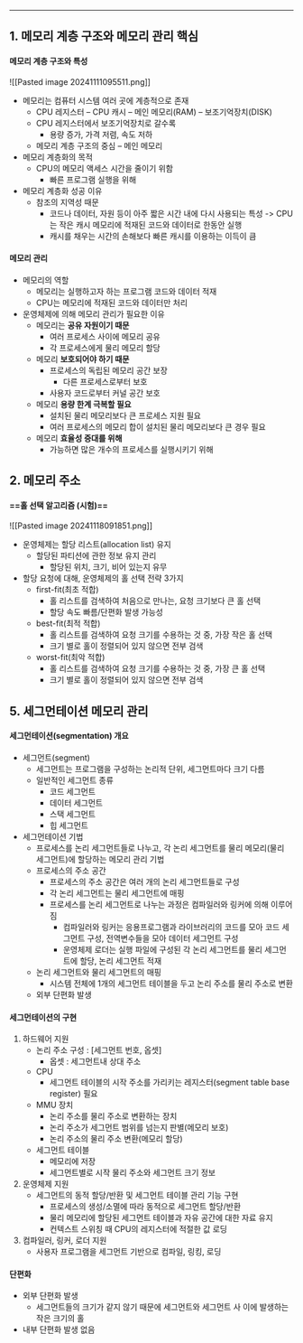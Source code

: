 
---
## 1. 메모리 계층 구조와 메모리 관리 핵심
#### 메모리 계층 구조와 특성
![[Pasted image 20241111095511.png]]
- 메모리는 컴퓨터 시스템 여러 곳에 계층적으로 존재 
	- CPU 레지스터 – CPU 캐시 – 메인 메모리(RAM) – 보조기억장치(DISK)
	- CPU 레지스터에서 보조기억장치로 갈수록 
		- 용량 증가, 가격 저렴, 속도 저하 
	- 메모리 계층 구조의 중심 – 메인 메모리
- 메모리 계층화의 목적 
	- CPU의 메모리 액세스 시간을 줄이기 위함 
		- 빠른 프로그램 실행을 위해
- 메모리 계층화 성공 이유
	- 참조의 지역성 때문 
		- 코드나 데이터, 자원 등이 아주 짧은 시간 내에 다시 사용되는 특성 -> CPU는 작은 캐시 메모리에 적재된 코드와 데이터로 한동안 실행 
		- 캐시를 채우는 시간의 손해보다 빠른 캐시를 이용하는 이득이 큼

#### 메모리 관리
- 메모리의 역할 
	- 메모리는 실행하고자 하는 프로그램 코드와 데이터 적재 
	- CPU는 메모리에 적재된 코드와 데이터만 처리 
- 운영체제에 의해 메모리 관리가 필요한 이유 
	- 메모리는 **공유 자원이기 때문**  
		- 여러 프로세스 사이에 메모리 공유 
		- 각 프로세스에게 물리 메모리 할당 
	- 메모리 **보호되어야 하기 때문**
		- 프로세스의 독립된 메모리 공간 보장 
			- 다른 프로세스로부터 보호 
		- 사용자 코드로부터 커널 공간 보호 
	- 메모리 **용량 한계 극복할 필요** 
		- 설치된 물리 메모리보다 큰 프로세스 지원 필요 
		- 여러 프로세스의 메모리 합이 설치된 물리 메모리보다 큰 경우 필요 
	- 메모리 **효율성 증대를 위해** 
		- 가능하면 많은 개수의 프로세스를 실행시키기 위해

## 2. 메모리 주소




#### ==홀 선택 알고리즘 (시험)==
![[Pasted image 20241118091851.png]]
- 운영체제는 할당 리스트(allocation list) 유지 
	- 할당된 파티션에 관한 정보 유지 관리 
		- 할당된 위치, 크기, 비어 있는지 유무 
- 할당 요청에 대해, 운영체제의 홀 선택 전략 3가지 
	- first-fit(최초 적합) 
		- 홀 리스트를 검색하여 처음으로 만나는, 요청 크기보다 큰 홀 선택 
		- 할당 속도 빠름/단편화 발생 가능성 
	- best-fit(최적 적합) 
		- 홀 리스트를 검색하여 요청 크기를 수용하는 것 중, 가장 작은 홀 선택 
		- 크기 별로 홀이 정렬되어 있지 않으면 전부 검색 
	- worst-fit(최악 적합) 
		- 홀 리스트를 검색하여 요청 크기를 수용하는 것 중, 가장 큰 홀 선택 
		- 크기 별로 홀이 정렬되어 있지 않으면 전부 검색

## 5. 세그먼테이션 메모리 관리
#### 세그먼테이션(segmentation) 개요
- 세그먼트(segment) 
	- 세그먼트는 프로그램을 구성하는 논리적 단위, 세그먼트마다 크기 다름 
	- 일반적인 세그먼트 종류 
		- 코드 세그먼트 
		- 데이터 세그먼트 
		- 스택 세그먼트 
		- 힙 세그먼트 
- 세그먼테이션 기법 
	- 프로세스를 논리 세그먼트들로 나누고, 각 논리 세그먼트를 물리 메모리(물리 세그먼트)에 할당하는 메모리 관리 기법 
	- 프로세스의 주소 공간 
		- 프로세스의 주소 공간은 여러 개의 논리 세그먼트들로 구성 
		- 각 논리 세그먼트는 물리 세그먼트에 매핑 
		- 프로세스를 논리 세그먼트로 나누는 과정은 컴파일러와 링커에 의해 이루어짐 
			- 컴파일러와 링커는 응용프로그램과 라이브러리의 코드를 모아 코드 세그먼트 구성, 전역변수들을 모아 데이터 세그먼트 구성 
			- 운영체제 로더는 실행 파일에 구성된 각 논리 세그먼트를 물리 세그먼트에 할당, 논리 세그먼트 적재 
	- 논리 세그먼트와 물리 세그먼트의 매핑 
		- 시스템 전체에 1개의 세그먼트 테이블을 두고 논리 주소를 물리 주소로 변환 
	- 외부 단편화 발생

#### 세그먼테이션의 구현
1. 하드웨어 지원 
	-  논리 주소 구성 : [세그먼트 번호, 옵셋] 
		-  옵셋 : 세그먼트내 상대 주소 
	-  CPU
		-  세그먼트 테이블의 시작 주소를 가리키는 레지스터(segment table base register) 필요 
	-  MMU 장치 
		-  논리 주소를 물리 주소로 변환하는 장치 
		-  논리 주소가 세그먼트 범위를 넘는지 판별(메모리 보호) 
		-  논리 주소의 물리 주소 변환(메모리 할당) 
	-  세그먼트 테이블 
		-  메모리에 저장
		-  세그먼트별로 시작 물리 주소와 세그먼트 크기 정보 
2. 운영체제 지원 
	-  세그먼트의 동적 할당/반환 및 세그먼트 테이블 관리 기능 구현 
		-  프로세스의 생성/소멸에 따라 동적으로 세그먼트 할당/반환 
		-  물리 메모리에 할당된 세그먼트 테이블과 자유 공간에 대한 자료 유지 
		-  컨텍스트 스위칭 때 CPU의 레지스터에 적절한 값 로딩
3. 컴파일러, 링커, 로더 지원 
	-  사용자 프로그램을 세그먼트 기반으로 컴파일, 링킹, 로딩

#### 단편화
- 외부 단편화 발생 
	- 세그먼트들의 크기가 같지 않기 때문에 세그먼트와 세그먼트 사 이에 발생하는 작은 크기의 홀 
- 내부 단편화 발생 없음